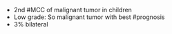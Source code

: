 - 2nd #MCC of malignant tumor in children
- Low grade: So malignant tumor with best #prognosis 
- 3% bilateral

